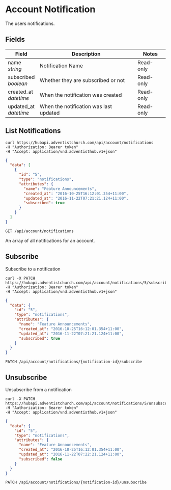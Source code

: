 # Account Notification

The users notifications.

## Fields

Field | Description | Notes
----- | ----------- | -----
name<br> *string* | Notification Name | Read-only
subscribed<br> *boolean* | Whether they are subscribed or not | Read-only
created_at<br> *datetime* | When the notification was created | Read-only
updated_at<br> *datetime* | When the notification was last updated | Read-only

## List Notifications
```shell
curl https://hubapi.adventistchurch.com/api/account/notifications
-H "Authorization: Bearer token"
-H "Accept: application/vnd.adventisthub.v1+json"
```
```json
{
  "data": [
    {
      "id": "5",
      "type": "notifications",
      "attributes": {
        "name": "Feature Announcements",
        "created_at": "2016-10-25T16:12:01.354+11:00",
        "updated_at": "2016-11-22T07:21:21.124+11:00",
        "subscribed": true
      }
    }
  ]
}
```

`GET /api/account/notifications`

An array of all notifications for an account.

## Subscribe

Subscribe to a notification

```shell
curl -X PATCH https://hubapi.adventistchurch.com/api/account/notifications/5/subscribe
-H "Authorization: Bearer token"
-H "Accept: application/vnd.adventisthub.v1+json"
```
```json
{
  "data": {
    "id": "5",
    "type": "notifications",
    "attributes": {
      "name": "Feature Announcements",
      "created_at": "2016-10-25T16:12:01.354+11:00",
      "updated_at": "2016-11-22T07:21:21.124+11:00",
      "subscribed": true
    }
  }
}
```

`PATCH /api/account/notifications/{notification-id}/subscribe`

## Unsubscribe

Unsubscribe from a notification

```shell
curl -X PATCH https://hubapi.adventistchurch.com/api/account/notifications/5/unsubscribe
-H "Authorization: Bearer token"
-H "Accept: application/vnd.adventisthub.v1+json"
```
```json
{
  "data": {
    "id": "5",
    "type": "notifications",
    "attributes": {
      "name": "Feature Announcements",
      "created_at": "2016-10-25T16:12:01.354+11:00",
      "updated_at": "2016-11-22T07:22:21.124+11:00",
      "subscribed": false
    }
  }
}
```

`PATCH /api/account/notifications/{notification-id}/unsubscribe`